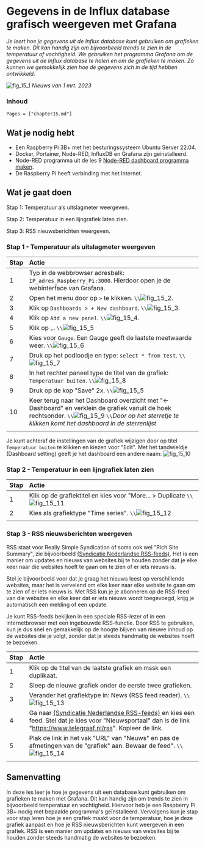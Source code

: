 # Gegevens in de Influx database grafisch weergeven met Grafana

*Je leert hoe je gegevens uit de Influx database kunt gebruiken om grafieken te maken. Dit kan handig zijn om bijvoorbeeld trends te zien in de temperatuur of vochtigheid. We gebruiken het programma Grafana om de gegevens uit de Influx database te halen en om de grafieken te maken. Zo kunnen we gemakkelijk zien hoe de gegevens zich in de tijd hebben ontwikkeld.*

![fig_15_1](assets/fig_15_1.png)
*Nieuws van 1 mrt. 2023*

### Inhoud

```@contents
Pages = ["chapter15.md"]
```

## Wat je nodig hebt

- Een Raspberry Pi 3B+ met het besturingssysteem Ubuntu Server 22.04.
- Docker, Portainer, Node-RED, InfluxDB en Grafana zijn geinstalleerd.
- Node-RED programma uit de les 9 [Node-RED dashboard programma maken](../chapter9/index.html).
- De Raspberry Pi heeft verbinding met het Internet.

## Wat je gaat doen

Stap 1: Temperatuur als uitslagmeter weergeven.

Stap 2: Temperatuur in een lijngrafiek laten zien.

Stap 3: RSS nieuwsberichten  weergeven.

### Stap 1 - Temperatuur als uitslagmeter weergeven

|Stap        | Actie      |
|:---------- | :---------- |
| 1 | Typ in de webbrowser adresbalk: `IP_adres_Raspberry_Pi:3000`. Hierdoor open je de webinterface van Grafana. |
| 2 | Open het menu door op `>` te klikken. ``\\``![fig_15_2](assets/fig_15_2.png). |
| 3 | Klik op `Dashboards > + New dashboard`. ``\\``![fig_15_3](assets/fig_15_3.png). |
| 4 | Klik op `Add a new panel`. ``\\``![fig_15_4](assets/fig_15_4.png). |
| 5 | Klik op `⌄`. ``\\``![fig_15_5](assets/fig_15_5.png) |
| 6 | Kies voor `Gauge`. Een Gauge geeft de laatste meetwaarde weer. ``\\``![fig_15_6](assets/fig_15_6.png) |
| 7 | Druk op het podloodje en type: `select * from test`. ``\\``![fig_15_7](assets/fig_15_7.png) |
| 8 | In het rechter paneel type de titel van de grafiek: `Temperatuur buiten`. ``\\``![fig_15_8](assets/fig_15_8.png) |
| 9 | Druk op de kop "Save" 2x. ``\\``![fig_15_5](assets/fig_15_5.png) |
| 10 | Keer terug naar het Dashboard overzicht met "<- Dashboard" en verklein de grafiek vanuit de hoek rechtsonder. ``\\``![fig_15_9](assets/fig_15_9.png) ``\\``*Door op het sterretje te klikken komt het dashboard in de sterrenlijst* |
||

Je kunt achteraf de instellingen van de grafiek wijzigen door op titel `Temperatuur buiten` te klikken en kiezen voor "Edit". Met het tandwieldje (Dashboard setting) geeft je het dashboard een andere naam: ![fig_15_10](assets/fig_15_10.png)

### Stap 2 - Temperatuur in een lijngrafiek laten zien

|Stap        | Actie      |
|:---------- | :---------- |
| 1 | Klik op de grafiektitel en kies voor "More... > Duplicate ``\\``![fig_15_11](assets/fig_15_11.png) |
| 2 | Kies als grafiektype "Time series". ``\\``![fig_15_12](assets/fig_15_12.png) |
||

### Stap 3 - RSS nieuwsberichten weergeven

RSS staat voor Really Simple Syndication of soms ook wel "Rich Site Summary", zie bijvoorbeeld [(Syndicatie Nederlandse RSS-feeds)](https://www.nationalemediasite.nl/rss-feeds.php). Het is een manier om updates en nieuws van websites bij te houden zonder dat je elke keer naar die websites hoeft te gaan om te zien of er iets nieuws is.

Stel je bijvoorbeeld voor dat je graag het nieuws leest op verschillende websites, maar het is vervelend om elke keer naar elke website te gaan om te zien of er iets nieuws is. Met RSS kun je je abonneren op de RSS-feed van die websites en elke keer dat er iets nieuws wordt toegevoegd, krijg je automatisch een melding of een update.

Je kunt RSS-feeds bekijken in een speciale RSS-lezer of in een internetbrowser met een ingebouwde RSS-functie. Door RSS te gebruiken, kun je dus snel en gemakkelijk op de hoogte blijven van nieuwe inhoud op de websites die je volgt, zonder dat je steeds handmatig de websites hoeft te bezoeken.

|Stap        | Actie      |
|:---------- | :---------- |
| 1 | Klik op de titel van de laatste grafiek en mssk een duplikaat. |
| 2 | Sleep de nieuwe grafiek onder  de eerste twee grafieken. |
| 3 | Verander het grafiektype in: News (RSS feed reader). ``\\``![fig_15_13](assets/fig_15_13.png) |
| 4 | Ga naar [(Syndicatie Nederlandse RSS-feeds)](https://www.nationalemediasite.nl/rss-feeds.php) en kies een feed. Stel dat je kies voor "Nieuwsportaal" dan is de link "https://www.telegraaf.nl/rss". Kopieer de link. |
| 5 | Plak de link in het vak "URL" van "Neuws" en pas de afmetingen van de "grafiek" aan. Bewaar de feed". ``\\``![fig_15_14](assets/fig_15_14.png) |
||

## Samenvatting

In deze les leer je hoe je gegevens uit een database kunt gebruiken om grafieken te maken met Grafana. Dit kan handig zijn om trends te zien in bijvoorbeeld temperatuur en vochtigheid. Hiervoor heb je een Raspberry Pi 3B+ nodig met bepaalde programma's geïnstalleerd. Vervolgens kun je stap voor stap leren hoe je een grafiek maakt voor de temperatuur, hoe je deze grafiek aanpast en hoe je RSS nieuwsberichten kunt weergeven in een grafiek. RSS is een manier om updates en nieuws van websites bij te houden zonder steeds handmatig de websites te bezoeken.